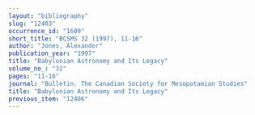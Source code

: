 ```yaml
---
layout: "bibliography"
slug: "12403"
occurrence_id: "1609"
short_title: "BCSMS 32 (1997), 11-16"
author: "Jones, Alexander"
publication_year: "1997"
title: "Babylonian Astronomy and Its Legacy"
volume_no_: "32"
pages: "11-16"
journal: "Bulletin. The Canadian Society for Mesopotamian Studies"
title: "Babylonian Astronomy and Its Legacy"
previous_item: "12406"
---
```


